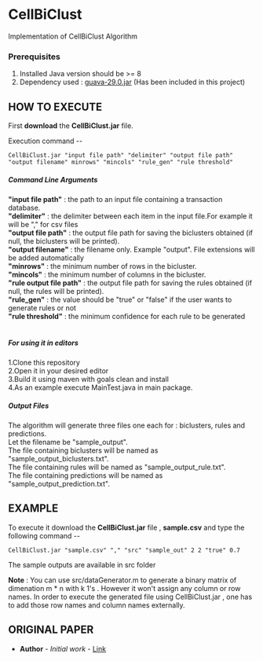 # CellBiClust
Implementation of CellBiClust Algorithm

### Prerequisites

1. Installed Java version should be >= 8
2. Dependency used : [guava-29.0.jar](https://mvnrepository.com/artifact/com.google.guava/guava/29.0-jre) (Has been included in this project)

## HOW TO EXECUTE

First <b>download</b> the <b>CellBiClust.jar</b> file.

Execution command --
```
CellBiClust.jar "input file path" "delimiter" "output file path" "output filename" minrows" "mincols" "rule_gen" "rule threshold"
```

##### Command Line Arguments 
<b>"input file path"</b>            : the path to an input file containing a transaction database.<br>
<b>"delimiter"</b>                  : the delimiter between each item in the input file.For example it will be "," for csv files<br>
<b>"output file path"</b>           : the output file path for saving the biclusters obtained (if null, the biclusters will be printed).<br>
<b>"output filename"</b> : the filename only. Example "output". File extensions will be added automatically<br>
<b>"minrows"</b> : the minimum number of rows in the bicluster.<br>
<b>"mincols"</b> : the minimum number of columns in the bicluster.<br>
<b>"rule output file path"</b>           : the output file path for saving the rules obtained (if null, the rules will be printed).<br>
<b>"rule_gen"</b> : the value should be "true" or "false" if the user wants to generate rules or not<br>
<b>"rule threshold"</b> : the minimum confidence for each rule to be generated<br>
 <br>


##### For using it in editors 
1.Clone this repository <br>
2.Open it in your desired editor<br>
3.Build it using maven with goals clean and install<br>
4.As an example execute MainTest.java in main package.<br>

##### Output Files
The algorithm will generate three files one each for : biclusters, rules and predictions.<br>
Let the filename be "sample_output".<br>
The file containing biclusters will be named as "sample_output_biclusters.txt".<br>
The file containing rules will be named as "sample_output_rule.txt".<br>
The file containing predictions will be named as "sample_output_prediction.txt".<br>

## EXAMPLE
To execute it download the <b>CellBiClust.jar</b> file , <b>sample.csv</b> and type the following command --<br>
```  
CellBiClust.jar "sample.csv" "," "src" "sample_out" 2 2 "true" 0.7
```
The sample outputs are available in src folder<br>

<b>Note</b> : You can use src/dataGenerator.m to generate a binary matrix of dimenation m * n with k 1's . However it won't assign any column or row names. In order to execute the generated file using CellBiClust.jar , one has to add those row names and column names externally. 
## ORIGINAL PAPER
* **Author** - *Initial work* - [Link](link)
